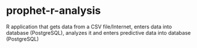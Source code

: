 # prophet-r-analysis
R application that gets data from a CSV file/Internet, enters data into database (PostgreSQL), analyzes it and enters predictive data into database (PostgreSQL)
